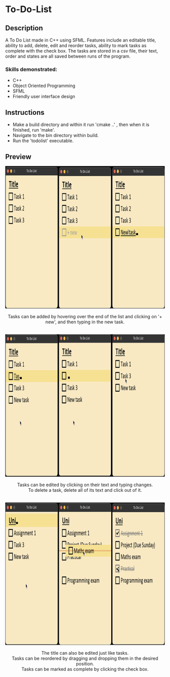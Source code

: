 # To-Do-List

## Description
A To Do List made in C++ using SFML. Features include an editable title, ability to add, delete, edit and reorder tasks, ability to mark tasks as complete with the check box. The tasks are stored in a csv file, their text, order and states are all saved between runs of the program. 

### Skills demonstrated:
- C++
- Object Oriented Programming
- SFML
- Friendly user interface design

## Instructions
- Make a build directory and within it run 'cmake ..' , then when it is finished, run 'make'.
- Navigate to the bin directory within build.
- Run the 'todolist' executable.

## Preview
<div align="center">
  <img src="https://github.com/liamblaschka/image-repo/blob/main/To-Do-List/add_task.png" width=auto height="450">
  <p>
    Tasks can be added by hovering over the end of the list and clicking on '+ new', and then typing in the new task.
  </p>
  <br>
  
  <img src="https://github.com/liamblaschka/image-repo/blob/main/To-Do-List/edit_and_delete.png" width=auto height="450">
  <p>
    Tasks can be edited by clicking on their text and typing changes.<br>
    To delete a task, delete all of its text and click out of it.
  </p>
  <br>
  
  <img src="https://github.com/liamblaschka/image-repo/blob/main/To-Do-List/third.png" width=auto height="450">
  <p>
    The title can also be edited just like tasks.<br>
    Tasks can be reordered by dragging and dropping them in the desired position.<br>
    Tasks can be marked as complete by clicking the check box.
  </p>
  
</div>
